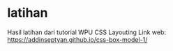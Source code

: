 # latihan
Hasil latihan dari tutorial WPU CSS Layouting
Link web: https://addinseptyan.github.io/css-box-model-1/
